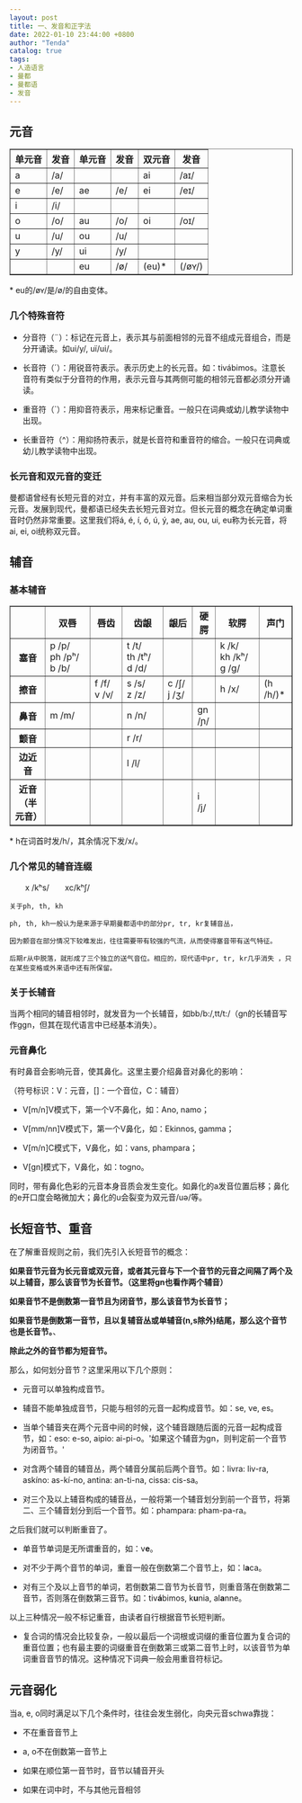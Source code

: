 ```yaml
---
layout: post
title: 一、发音和正字法
date: 2022-01-10 23:44:00 +0800
author: "Tenda"
catalog: true
tags:
- 人造语言
- 曼都
- 曼都语
- 发音
---
```


## 元音

<table border="1">
  <tr>
    <th>单元音</th>
    <th>发音</th>
    <th>单元音</th>
    <th>发音</th>
    <th>双元音</th>
    <th>发音</th>
  </tr>
  <tr>
    <td>a</td>
    <td>/a/</td>
    <td></td>
    <td></td>
    <td>ai</td>
    <td>/aɪ/</td>
  </tr>
  <tr>
    <td>e</td>
    <td>/e/</td>
    <td>ae</td>
    <td>/e/</td>
    <td>ei</td>
    <td>/eɪ/</td>
  </tr>
  <tr>
    <td>i</td>
    <td>/i/</td>
    <td></td>
    <td></td>
    <td></td>
    <td></td>
  </tr>
  <tr>
    <td>o</td>
    <td>/o/</td>
    <td>au</td>
    <td>/o/</td>
    <td>oi</td>
    <td>/oɪ/</td>
  </tr>
  <tr>
    <td>u</td>
    <td>/u/</td>
    <td>ou</td>
    <td>/u/</td>
    <td></td>
    <td></td>
  </tr>
  <tr>
    <td>y</td>
    <td>/y/</td>
    <td>ui</td>
    <td>/y/</td>
    <td></td>
    <td></td>
  </tr>
  <tr>
    <td></td>
    <td></td>
    <td>eu</td>
    <td>/ø/</td>
    <td>(eu)*</td>
    <td>(/øʏ/)</td>
  </tr>
</table>

\* eu的/øʏ/是/ø/的自由变体。

### 几个特殊音符

* 分音符（¨）：标记在元音上，表示其与前面相邻的元音不组成元音组合，而是分开诵读。如ui/y/, uï/ui/。

* 长音符（´）：用锐音符表示。表示历史上的长元音。如：tivábimos。注意长音符有类似于分音符的作用，表示元音与其两侧可能的相邻元音都必须分开诵读。

* 重音符（`）：用抑音符表示，用来标记重音。一般只在词典或幼儿教学读物中出现。

* 长重音符（^）：用抑扬符表示，就是长音符和重音符的缩合。一般只在词典或幼儿教学读物中出现。

### 长元音和双元音的变迁

曼都语曾经有长短元音的对立，并有丰富的双元音。后来相当部分双元音缩合为长元音。发展到现代，曼都语已经失去长短元音对立。但长元音的概念在确定单词重音时仍然非常重要。这里我们将á, é, í, ó, ú, ý, ae, au, ou, ui, eu称为长元音，将ai, ei, oi统称双元音。

## 辅音

### 基本辅音

<table border="1">
  <tr>
    <th></th>
    <th>双唇</th>
    <th>唇齿</th>
    <th>齿龈</th>
    <th>龈后</th>
    <th>硬腭</th>
    <th>软腭</th>
    <th>声门</th>
  </tr>
  <tr>
    <th>塞音</th>
    <td>p /p/　ph /pʰ/　b /b/</td>
    <td></td>
    <td>t /t/　th /tʰ/　d /d/</td>
    <td></td>
    <td></td>
    <td>k /k/　kh /kʰ/　g /g/</td>
    <td></td>
  </tr>
  <tr>
    <th>擦音</th>
    <td></td>
    <td>f /f/　v /v/</td>
    <td>s /s/　z /z/</td>
    <td>c /ʃ/　j /ʒ/</td>
    <td></td>
    <td>h /x/</td>
    <td>(h /h/)*</td>
  </tr>
  <tr>
    <th>鼻音</th>
    <td>m /m/</td>
    <td></td>
    <td>n /n/</td>
    <td></td>
    <td>gn /ɲ/</td>
    <td></td>
    <td></td>
  </tr>
  <tr>
    <th>颤音</th>
    <td></td>
    <td></td>
    <td>r /r/</td>
    <td></td>
    <td></td>
    <td></td>
    <td></td>
  </tr>
  <tr>
    <th>边近音</th>
    <td></td>
    <td></td>
    <td>l /l/</td>
    <td></td>
    <td></td>
    <td></td>
    <td></td>
  </tr>
  <tr>
    <th>近音（半元音）</th>
    <td></td>
    <td></td>
    <td></td>
    <td></td>
    <td>i /j/</td>
    <td></td>
    <td></td>
  </tr>
</table>

\* h在词首时发/h/，其余情况下发/x/。

### 几个常见的辅音连缀

　　x /kʰs/　　xc/kʰʃ/

```
关于ph, th, kh

ph, th, kh一般认为是来源于早期曼都语中的部分pr, tr, kr复辅音丛，
  
因为颤音在部分情况下较难发出，往往需要带有较强的气流，从而使得塞音带有送气特征。
   
后期r从中脱落，就形成了三个独立的送气音位。相应的，现代语中pr, tr, kr几乎消失 ，只在某些变格或外来语中还有所保留。

```

### 关于长辅音

当两个相同的辅音相邻时，就发音为一个长辅音，如bb/b:/,tt/t:/（gn的长辅音写作ggn，但其在现代语言中已经基本消失）。

### 元音鼻化

有时鼻音会影响元音，使其鼻化。这里主要介绍鼻音对鼻化的影响：

（符号标识：V：元音，[]：一个音位，C：辅音）

* V[m/n]V模式下，第一个V不鼻化，如：Ano, namo；

* V[mm/nn]V模式下，第一个V鼻化，如：Ekinnos, gamma；

* V[m/n]C模式下，V鼻化，如：vans, phampara；

* V[gn]模式下，V鼻化，如：togno。

同时，带有鼻化色彩的元音本身音质会发生变化。如鼻化的a发音位置后移；鼻化的e开口度会略微加大；鼻化的u会裂变为双元音/uə/等。

## 长短音节、重音

在了解重音规则之前，我们先引入长短音节的概念：

**如果音节元音为长元音或双元音，或者其元音与下一个音节的元音之间隔了两个及以上辅音，那么该音节为长音节。（这里将gn也看作两个辅音）**

**如果音节不是倒数第一音节且为闭音节，那么该音节为长音节；**

**如果音节是倒数第一音节，且以复辅音丛或单辅音(n,s除外)结尾，那么这个音节也是长音节。**、

**除此之外的音节都为短音节。**

那么，如何划分音节？这里采用以下几个原则：

+ 元音可以单独构成音节。

+ 辅音不能单独成音节，只能与相邻的元音一起构成音节。如：se, ve, es。

+ 当单个辅音夹在两个元音中间的时候，这个辅音跟随后面的元音一起构成音节，如：eso: e-so, aipio: ai-pi-o。'如果这个辅音为gn，则判定前一个音节为闭音节。'

+ 对含两个辅音的辅音丛，两个辅音分属前后两个音节。如：livra: liv-ra, askíno: as-kí-no, antina: an-ti-na, cissa: cis-sa。

+ 对三个及以上辅音构成的辅音丛，一般将第一个辅音划分到前一个音节，将第二、三个辅音划分到后一个音节。如：phampara: pham-pa-ra。

之后我们就可以判断重音了。

+ 单音节单词是无所谓重音的，如：v**e**。

+ 对不少于两个音节的单词，重音一般在倒数第二个音节上，如：l**a**ca。

+ 对有三个及以上音节的单词，若倒数第二音节为长音节，则重音落在倒数第二音节，否则落在倒数第三音节。如：tiv**á**bimos, k**u**nia, al**a**nne。

以上三种情况一般不标记重音，由读者自行根据音节长短判断。

+ 复合词的情况会比较复杂，一般以最后一个词根或词缀的重音位置为复合词的重音位置；也有最主要的词缀重音在倒数第三或第二音节上时，以该音节为单词重音音节的情况。这种情况下词典一般会用重音符标记。

## 元音弱化

当a, e, o同时满足以下几个条件时，往往会发生弱化，向央元音schwa靠拢：

+ 不在重音音节上

+ a, o不在倒数第一音节上

+ 如果在顺位第一音节时，音节以辅音开头

+ 如果在词中时，不与其他元音相邻
